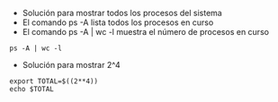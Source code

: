 - Solución para mostrar todos los procesos del sistema
- El comando ps -A lista todos los procesos en curso
- El comando ps -A | wc -l muestra el número de procesos en curso

```
ps -A | wc -l
```
- Solución para mostrar 2^4
```
export TOTAL=$((2**4))
echo $TOTAL
```
